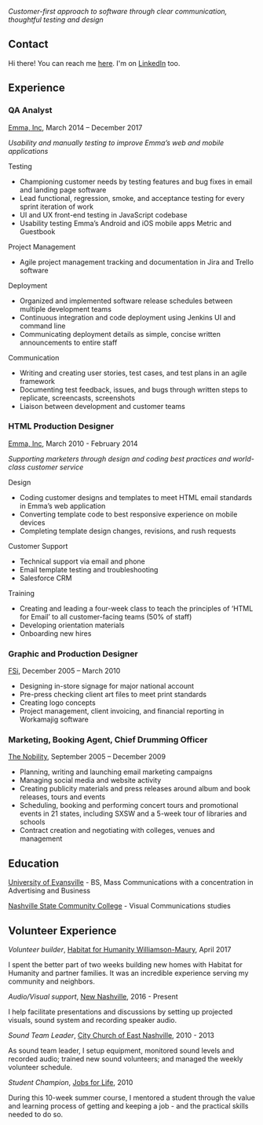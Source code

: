 _Customer-first approach to software through clear communication, thoughtful testing and design_

## Contact
Hi there! You can reach me [here](mailto:bfuzzell@gmail.com). I'm on [LinkedIn](https://www.linkedin.com/in/brianfuzzell/) too.

## Experience
### QA Analyst
[Emma, Inc](http://www.myemma.com), March 2014 – December 2017

_Usability and manually testing to improve Emma’s web and mobile applications_

Testing
- Championing customer needs by testing features and bug fixes in email and landing page software
- Lead functional, regression, smoke, and acceptance testing for every sprint iteration of work
- UI and UX front-end testing in JavaScript codebase
- Usability testing Emma’s Android and iOS mobile apps Metric and Guestbook

Project Management
- Agile project management tracking and documentation in Jira and Trello software

Deployment
- Organized and implemented software release schedules between multiple development teams
- Continuous integration and code deployment using Jenkins UI and command line
- Communicating deployment details as simple, concise written announcements to entire staff

Communication
- Writing and creating user stories, test cases, and test plans in an agile framework
- Documenting test feedback, issues, and bugs through written steps to replicate, screencasts, screenshots
- Liaison between development and customer teams

### HTML Production Designer
[Emma, Inc](http://www.myemma.com), March 2010 - February 2014

_Supporting marketers through design and coding best practices and world-class customer service_

Design
- Coding customer designs and templates to meet HTML email standards in Emma’s web application
- Converting template code to best responsive experience on mobile devices
- Completing template design changes, revisions, and rush requests

Customer Support
- Technical support via email and phone
- Email template testing and troubleshooting 
- Salesforce CRM

Training
- Creating and leading a four-week class to teach the principles of ‘HTML for Email’ to all customer-facing teams (50% of staff)
- Developing orientation materials
- Onboarding new hires

### Graphic and Production Designer
[FSi](http://www.myfsi.net), December 2005 – March 2010 

- Designing in-store signage for major national account
- Pre-press checking client art files to meet print standards
- Creating logo concepts
- Project management, client invoicing, and financial reporting in Workamajig software
		
### Marketing, Booking Agent, Chief Drumming Officer
[The Nobility](http://www.thenobility.com/about), September 2005 – December 2009

- Planning, writing and launching email marketing campaigns
- Managing social media and website activity
- Creating publicity materials and press releases around album and book releases, tours and events 
- Scheduling, booking and performing concert tours and promotional events in 21 states, including SXSW and a 5-week tour of libraries and schools
- Contract creation and negotiating with colleges, venues and management		
		
## Education
[University of Evansville](https://www.evansville.edu/) - BS, Mass Communications with a concentration in Advertising and Business

[Nashville State Community College](https://www.nscc.edu/) - Visual Communications studies 

## Volunteer Experience
_Volunteer builder_, [Habitat for Humanity Williamson-Maury](https://hfhwm.org/), April 2017

I spent the better part of two weeks building new homes with Habitat for Humanity and partner families. It was an incredible experience serving my community and neighbors.

_Audio/Visual support_, [New Nashville](http://www.newnashville.us/), 2016 - Present

I help facilitate presentations and discussions by setting up projected visuals, sound system and recording speaker audio. 

_Sound Team Leader_, [City Church of East Nashville](http://www.citychurcheast.org), 2010 - 2013

As sound team leader, I setup equipment, monitored sound levels and recorded audio; trained new sound volunteers; and managed the weekly volunteer schedule.

_Student Champion_, [Jobs for Life](http://www.jobsforlife.org/), 2010

During this 10-week summer course, I mentored a student through the value and learning process of getting and keeping a job - and the practical skills needed to do so.
